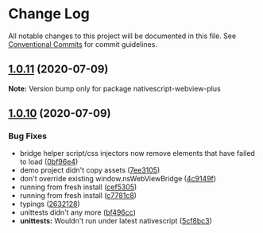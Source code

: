 # Change Log

All notable changes to this project will be documented in this file.
See [Conventional Commits](https://conventionalcommits.org) for commit guidelines.

## [1.0.11](https://github.com/farfromrefug/nativescript-webview-plus/compare/v1.0.10...v1.0.11) (2020-07-09)

**Note:** Version bump only for package nativescript-webview-plus





## [1.0.10](https://github.com/farfromrefug/nativescript-webview-plus/compare/v5.2.0...v1.0.10) (2020-07-09)


### Bug Fixes

* bridge helper script/css injectors now remove elements that have failed to load ([0bf96e4](https://github.com/farfromrefug/nativescript-webview-plus/commit/0bf96e43b2521ab4e43af13342565d6dcafee7d1))
* demo project didn't copy assets ([7ee3105](https://github.com/farfromrefug/nativescript-webview-plus/commit/7ee31054a90b0596d75eb99dfd0546f40032b1aa))
* don't override existing window.nsWebViewBridge ([4c9149f](https://github.com/farfromrefug/nativescript-webview-plus/commit/4c9149fb996426fe9c6ee8ae0503cd2fa54069d3))
* running from fresh install ([cef5305](https://github.com/farfromrefug/nativescript-webview-plus/commit/cef5305634f75128d82c5f1556745a33f6a7d925))
* running from fresh install ([c7781c8](https://github.com/farfromrefug/nativescript-webview-plus/commit/c7781c80cf94a3da9d912f7dc0004b4d5cfe87d6))
* typings ([2632128](https://github.com/farfromrefug/nativescript-webview-plus/commit/26321282d6bbb58454fdc704e0e9ed5ddb95c44b))
* unittests didn't any more ([bf496cc](https://github.com/farfromrefug/nativescript-webview-plus/commit/bf496cc2ab3126dc056605b84de6e2ee45a85952))
* **unittests:** Wouldn't run under latest nativescript ([5cf8bc3](https://github.com/farfromrefug/nativescript-webview-plus/commit/5cf8bc3a223203a573a978ca557f8af6bdbd65e3))

